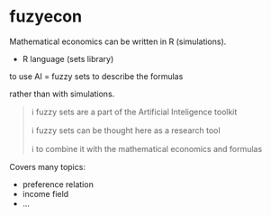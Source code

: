 # fuzyecon
Mathematical economics can be written in R (simulations).

* R language (sets library)

to use AI = fuzzy sets to describe the formulas 

rather than with simulations.

> ℹ️ fuzzy sets are a part of the Artificial Inteligence toolkit
> 
> ℹ️ fuzzy sets can be thought here as a research tool
> 
> ℹ️ to combine it with the mathematical economics and formulas

Covers many topics:

* preference relation
* income field
* ...
